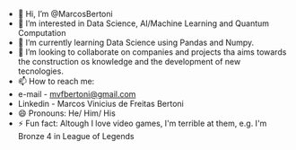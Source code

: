 - 👋 Hi, I’m @MarcosBertoni
- 👀 I’m interested in Data Science, AI/Machine Learning and Quantum Computation
- 🌱 I’m currently learning Data Science using Pandas and Numpy. 
- 💞️ I’m looking to collaborate on companies and projects tha aims towards the construction os knowledge and the development of new tecnologies.
- 📫 How to reach me:
-   e-mail - mvfbertoni@gmail.com
-   Linkedin - Marcos Vinicius de Freitas Bertoni
- 😄 Pronouns: He/ Him/ His
- ⚡ Fun fact: Altough I love video games, I'm terrible at them, e.g. I'm Bronze 4 in League of Legends

<!---
MarcosBertoni/MarcosBertoni is a ✨ special ✨ repository because its `README.md` (this file) appears on your GitHub profile.
You can click the Preview link to take a look at your changes.
--->
